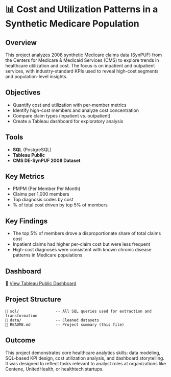 # 📊 Cost and Utilization Patterns in a Synthetic Medicare Population

## Overview  
This project analyzes 2008 synthetic Medicare claims data (SynPUF) from the Centers for Medicare & Medicaid Services (CMS) to explore trends in healthcare utilization and cost. The focus is on inpatient and outpatient services, with industry-standard KPIs used to reveal high-cost segments and population-level insights.

## Objectives  
- Quantify cost and utilization with per-member metrics  
- Identify high-cost members and analyze cost concentration  
- Compare claim types (inpatient vs. outpatient)  
- Create a Tableau dashboard for exploratory analysis  

## Tools  
- **SQL** (PostgreSQL)  
- **Tableau Public**  
- **CMS DE-SynPUF 2008 Dataset**  

## Key Metrics  
- PMPM (Per Member Per Month)  
- Claims per 1,000 members  
- Top diagnosis codes by cost  
- % of total cost driven by top 5% of members  

## Key Findings  
- The top 5% of members drove a disproportionate share of total claims cost  
- Inpatient claims had higher per-claim cost but were less frequent  
- High-cost diagnoses were consistent with known chronic disease patterns in Medicare populations  

## Dashboard  
🔗 [View Tableau Public Dashboard](https://public.tableau.com/views/MedicareClaims_17509752302870/MedicareClaims?:language=en-US&:sid=&:redirect=auth&:display_count=n&:origin=viz_share_link)

## Project Structure  
```
📁 sql/                -- All SQL queries used for extraction and transformation  
📁 data/               -- Cleaned datasets
📄 README.md           -- Project summary (this file)  
```

## Outcome  
This project demonstrates core healthcare analytics skills: data modeling, SQL-based KPI design, cost utilization analysis, and dashboard storytelling. It was designed to reflect tasks relevant to analyst roles at organizations like Centene, UnitedHealth, or healthtech startups.
